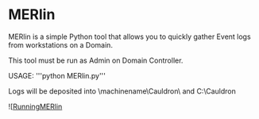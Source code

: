 # MERlin

MERlin is a simple Python tool that allows you to quickly gather Event logs from workstations on a Domain.

This tool must be run as Admin on Domain Controller.

USAGE: '''python MERlin.py'''

Logs will be deposited into \\machinename\Cauldron\ and C:\\Cauldron

![[RunningMERlin](./images/Merlin.PNG)
